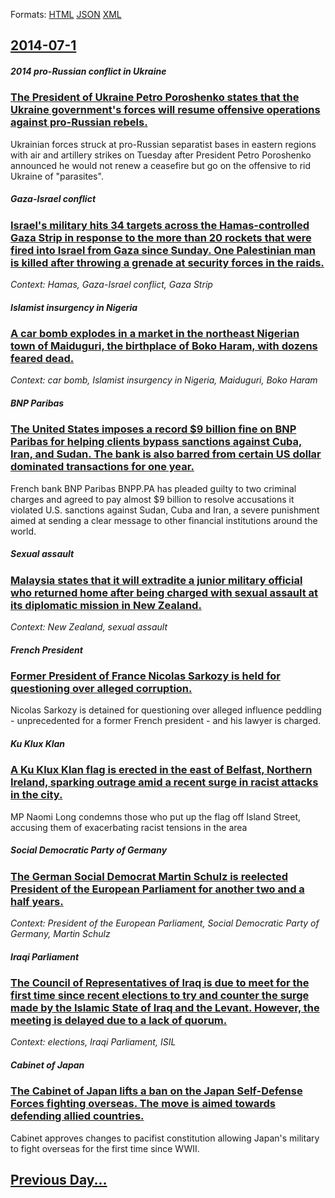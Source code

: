 
Formats: [HTML](2014/07/1/index.html)  [JSON](2014/07/1/index.json)  [XML](2014/07/1/index.xml)  

## [2014-07-1](/news/2014/07/1/index.md)

##### 2014 pro-Russian conflict in Ukraine
### [The President of Ukraine Petro Poroshenko states that the Ukraine government's forces will resume offensive operations against pro-Russian rebels. ](/news/2014/07/1/the-president-of-ukraine-petro-poroshenko-states-that-the-ukraine-government-s-forces-will-resume-offensive-operations-against-pro-russian-r.md)
Ukrainian forces struck at pro-Russian separatist bases in eastern regions with air and artillery strikes on Tuesday after President Petro Poroshenko announced he would not renew a ceasefire but go on the offensive to rid Ukraine of &quot;parasites&quot;.

##### Gaza-Israel conflict
### [Israel's military hits 34 targets across the Hamas-controlled Gaza Strip in response to the more than 20 rockets that were fired into Israel from Gaza since Sunday. One Palestinian man is killed after throwing a grenade at security forces in the raids. ](/news/2014/07/1/israel-s-military-hits-34-targets-across-the-hamas-controlled-gaza-strip-in-response-to-the-more-than-20-rockets-that-were-fired-into-israel.md)
_Context: Hamas, Gaza-Israel conflict, Gaza Strip_

##### Islamist insurgency in Nigeria
### [A car bomb explodes in a market in the northeast Nigerian town of Maiduguri, the birthplace of Boko Haram, with dozens feared dead. ](/news/2014/07/1/a-car-bomb-explodes-in-a-market-in-the-northeast-nigerian-town-of-maiduguri-the-birthplace-of-boko-haram-with-dozens-feared-dead.md)
_Context: car bomb, Islamist insurgency in Nigeria, Maiduguri, Boko Haram_

##### BNP Paribas
### [The United States imposes a record $9 billion fine on BNP Paribas for helping clients bypass sanctions against Cuba, Iran, and Sudan. The bank is also barred from certain US dollar dominated transactions for one year. ](/news/2014/07/1/the-united-states-imposes-a-record-9-billion-fine-on-bnp-paribas-for-helping-clients-bypass-sanctions-against-cuba-iran-and-sudan-the-ba.md)
French bank BNP Paribas BNPP.PA has pleaded guilty to two criminal charges and agreed to pay almost $9 billion to resolve accusations it violated U.S. sanctions against Sudan, Cuba and Iran, a severe punishment aimed at sending a clear message to other financial institutions around the world.

##### Sexual assault
### [Malaysia states that it will extradite a junior military official who returned home after being charged with sexual assault at its diplomatic mission in New Zealand. ](/news/2014/07/1/malaysia-states-that-it-will-extradite-a-junior-military-official-who-returned-home-after-being-charged-with-sexual-assault-at-its-diplomati.md)
_Context: New Zealand, sexual assault_

##### French President
### [Former President of France Nicolas Sarkozy is held for questioning over alleged corruption. ](/news/2014/07/1/former-president-of-france-nicolas-sarkozy-is-held-for-questioning-over-alleged-corruption.md)
Nicolas Sarkozy is detained for questioning over alleged influence peddling - unprecedented for a former French president - and his lawyer is charged.

##### Ku Klux Klan
### [A Ku Klux Klan flag is erected in the east of Belfast, Northern Ireland, sparking outrage amid a recent surge in racist attacks in the city. ](/news/2014/07/1/a-ku-klux-klan-flag-is-erected-in-the-east-of-belfast-northern-ireland-sparking-outrage-amid-a-recent-surge-in-racist-attacks-in-the-city.md)
MP Naomi Long condemns those who put up the flag off Island Street, accusing them of exacerbating racist tensions in the area

##### Social Democratic Party of Germany
### [The German Social Democrat Martin Schulz is reelected President of the European Parliament for another two and a half years. ](/news/2014/07/1/the-german-social-democrat-martin-schulz-is-reelected-president-of-the-european-parliament-for-another-two-and-a-half-years.md)
_Context: President of the European Parliament, Social Democratic Party of Germany, Martin Schulz_

##### Iraqi Parliament
### [The Council of Representatives of Iraq is due to meet for the first time since recent elections to try and counter the surge made by the Islamic State of Iraq and the Levant. However, the meeting is delayed due to a lack of quorum. ](/news/2014/07/1/the-council-of-representatives-of-iraq-is-due-to-meet-for-the-first-time-since-recent-elections-to-try-and-counter-the-surge-made-by-the-isl.md)
_Context: elections, Iraqi Parliament, ISIL_

##### Cabinet of Japan
### [The Cabinet of Japan lifts a ban on the Japan Self-Defense Forces fighting overseas. The move is aimed towards defending allied countries. ](/news/2014/07/1/the-cabinet-of-japan-lifts-a-ban-on-the-japan-self-defense-forces-fighting-overseas-the-move-is-aimed-towards-defending-allied-countries.md)
Cabinet approves changes to pacifist constitution allowing Japan&#039;s military to fight overseas for the first time since WWII.

## [Previous Day...](/news/2014/06/30/index.md)


